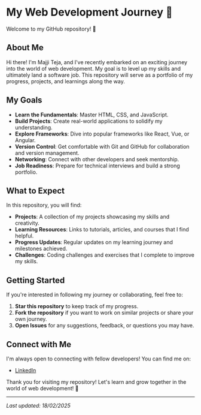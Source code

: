 # My Web Development Journey 🚀

Welcome to my GitHub repository! 🎉

## About Me

Hi there!
I'm Majji Teja, and I've recently embarked on an exciting journey into the world of web development.
My goal is to level up my skills and ultimately land a software job.
This repository will serve as a portfolio of my progress, projects, and learnings along the way.

## My Goals

- **Learn the Fundamentals**: Master HTML, CSS, and JavaScript.
- **Build Projects**: Create real-world applications to solidify my understanding.
- **Explore Frameworks**: Dive into popular frameworks like React, Vue, or Angular.
- **Version Control**: Get comfortable with Git and GitHub for collaboration and version management.
- **Networking**: Connect with other developers and seek mentorship.
- **Job Readiness**: Prepare for technical interviews and build a strong portfolio.

## What to Expect

In this repository, you will find:

- **Projects**: A collection of my projects showcasing my skills and creativity.
- **Learning Resources**: Links to tutorials, articles, and courses that I find helpful.
- **Progress Updates**: Regular updates on my learning journey and milestones achieved.
- **Challenges**: Coding challenges and exercises that I complete to improve my skills.

## Getting Started

If you're interested in following my journey or collaborating, feel free to:

1. **Star this repository** to keep track of my progress.
2. **Fork the repository** if you want to work on similar projects or share your own journey.
3. **Open Issues** for any suggestions, feedback, or questions you may have.

## Connect with Me

I'm always open to connecting with fellow developers! You can find me on:

- [LinkedIn](www.linkedin.com/in/majji-teja-36778124a)

Thank you for visiting my repository! Let's learn and grow together in the world of web development! 🚀

---

*Last updated: 18/02/2025*
